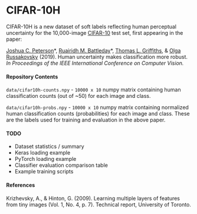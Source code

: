 # CIFAR-10H

CIFAR-10H is a new dataset of soft labels reflecting human perceptual uncertainty for the 10,000-image [CIFAR-10](https://www.cs.toronto.edu/~kriz/cifar.html) test set, first appearing in the paper:

[Joshua C. Peterson](https://twitter.com/joshuacpeterson)\*, [Ruairidh M. Battleday](https://ruairidh.mycpanel.princeton.edu/publications/)\*, [Thomas L. Griffiths](http://cocosci.princeton.edu/tom/index.php), & [Olga Russakovsky](https://www.cs.princeton.edu/~olgarus/) (2019). Human uncertainty makes classification more robust.
*In Proceedings of the IEEE International Conference on Computer Vision.*

#### Repository Contents

`data/cifar10h-counts.npy` - `10000 x 10` numpy matrix containing human classification counts (out of ~50) for each image and class.

`data/cifar10h-probs.npy` - `10000 x 10` numpy matrix containing normalized human classification counts (probabilities) for each image and class. These are the labels used for training and evaluation in the above paper.

#### TODO

* Dataset statistics / summary
* Keras loading example
* PyTorch loading example
* Classifier evaluation comparison table
* Example training scripts

#### References

Krizhevsky, A., & Hinton, G. (2009). Learning multiple layers of features from tiny images (Vol. 1, No. 4, p. 7). Technical report, University of Toronto.
